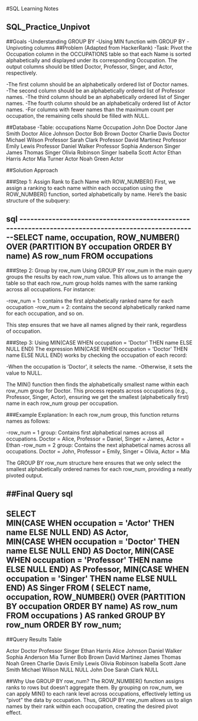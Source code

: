 #SQL Learning Notes
## SQL_Practice_Unpivot
##Goals
-Understanding GROUP BY
-Using MIN function with GROUP BY
-Unpivoting columns
##Problem (Adapted from HackerRank)
-Task: Pivot the Occupation column in the OCCUPATIONS table so that each Name is sorted alphabetically and displayed under its corresponding Occupation. The output columns should be titled Doctor, Professor, Singer, and Actor, respectively.

-The first column should be an alphabetically ordered list of Doctor names.
-The second column should be an alphabetically ordered list of Professor names.
-The third column should be an alphabetically ordered list of Singer names.
-The fourth column should be an alphabetically ordered list of Actor names.
-For columns with fewer names than the maximum count per occupation, the remaining cells should be filled with NULL.

##Database
-Table: occupations
Name	Occupation
John Doe	Doctor
Jane Smith	Doctor
Alice Johnson	Doctor
Bob Brown	Doctor
Charlie Davis	Doctor
Michael Wilson	Professor
Sarah Clark	Professor
David Martinez	Professor
Emily Lewis	Professor
Daniel Walker	Professor
Sophia Anderson	Singer
James Thomas	Singer
Olivia Robinson	Singer
Isabella Scott	Actor
Ethan Harris	Actor
Mia Turner	Actor
Noah Green	Actor


##Solution Approach

###Step 1: Assign Rank to Each Name with ROW_NUMBER()
First, we assign a ranking to each name within each occupation using the ROW_NUMBER() function, sorted alphabetically by name. Here’s the basic structure of the subquery:


sql
----------------------------------------------------------------------------------------------------SELECT name, occupation,
       ROW_NUMBER() OVER (PARTITION BY occupation ORDER BY name) AS row_num
FROM occupations
----------------------------------------------------------------------------------------------------

###Step 2: Group by row_num
Using GROUP BY row_num in the main query groups the results by each row_num value. This allows us to arrange the table so that each row_num group holds names with the same ranking across all occupations. For instance:

-row_num = 1: contains the first alphabetically ranked name for each occupation
-row_num = 2: contains the second alphabetically ranked name for each occupation, and so on.

This step ensures that we have all names aligned by their rank, regardless of occupation.

###Step 3: Using MIN(CASE WHEN occupation = 'Doctor' THEN name ELSE NULL END)
The expression MIN(CASE WHEN occupation = 'Doctor' THEN name ELSE NULL END) works by checking the occupation of each record:

-When the occupation is 'Doctor', it selects the name.
-Otherwise, it sets the value to NULL.

The MIN() function then finds the alphabetically smallest name within each row_num group for Doctor. This process repeats across occupations (e.g., Professor, Singer, Actor), ensuring we get the smallest (alphabetically first) name in each row_num group per occupation.

###Example Explanation:
In each row_num group, this function returns names as follows:

-row_num = 1 group: Contains first alphabetical names across all occupations.
Doctor = Alice, Professor = Daniel, Singer = James, Actor = Ethan
-row_num = 2 group: Contains the next alphabetical names across all occupations.
Doctor = John, Professor = Emily, Singer = Olivia, Actor = Mia

The GROUP BY row_num structure here ensures that we only select the smallest alphabetically ordered names for each row_num, providing a neatly pivoted output.

##Final Query
sql
----------------------------------------------------------------------------------------------------
SELECT  
    MIN(CASE WHEN occupation = 'Actor' THEN name ELSE NULL END) AS Actor,	     
    MIN(CASE WHEN occupation = 'Doctor' THEN name ELSE NULL END) AS Doctor,
    MIN(CASE WHEN occupation = 'Professor' THEN name ELSE NULL END) AS Professor,
    MIN(CASE WHEN occupation = 'Singer' THEN name ELSE NULL END) AS Singer
FROM (
    SELECT name, occupation,
           ROW_NUMBER() OVER (PARTITION BY occupation ORDER BY name) AS row_num
    FROM occupations
) AS ranked
GROUP BY row_num
ORDER BY row_num;
----------------------------------------------------------------------------------------------------

##Query Results Table

Actor	Doctor	Professor	Singer
Ethan Harris	Alice Johnson	Daniel Walker	Sophia Anderson
Mia Turner	Bob Brown	David Martinez	James Thomas
Noah Green	Charlie Davis	Emily Lewis	Olivia Robinson
Isabella Scott	Jane Smith	Michael Wilson	NULL
NULL	John Doe	Sarah Clark	NULL


##Why Use GROUP BY row_num?
The ROW_NUMBER() function assigns ranks to rows but doesn’t aggregate them. By grouping on row_num, we can apply MIN() to each rank level across occupations, effectively letting us “pivot” the data by occupation. Thus, GROUP BY row_num allows us to align names by their rank within each occupation, creating the desired pivot effect.
